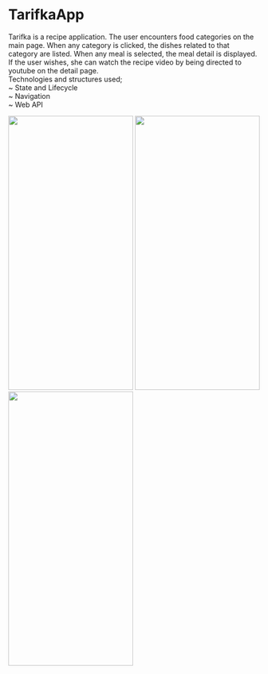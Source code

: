 # TarifkaApp

Tarifka is a recipe application.
The user encounters food categories on the main page. When any category is clicked, the dishes related to that category are listed. When any meal is selected, the meal detail is displayed.
 If the user wishes, she can watch the recipe video by being directed to youtube on the detail page.<br>
 Technologies and structures used;<br>
 ~ State and Lifecycle<br>
 ~ Navigation<br>
 ~ Web API<br>
<p/><p/>

<img src="https://user-images.githubusercontent.com/77547205/190260472-b24543df-db13-4f1b-b17a-d35a3ee73718.png" height="550" width="250">
<img src="https://user-images.githubusercontent.com/77547205/190260475-63fb9211-7a64-490a-8b98-bd68b09f2652.png" height="550" width="250">
<img src="https://user-images.githubusercontent.com/77547205/190260470-fd08d19a-9636-4625-9f15-1ec24858ab60.png" height="550" width="250">

